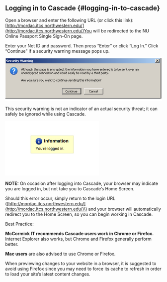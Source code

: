 ## Logging in to Cascade {#logging-in-to-cascade}

Open a browser and enter the following URL \(or click this link\): [http://mordac.itcs.northwestern.edu/](http://mordac.itcs.northwestern.edu/)You will be redirected to the NU Online Passport Single Sign-On page.

Enter your Net ID and password. Then press “Enter” or click “Log In.” Click “Continue” if a security warning message pops up.

![](/assets/5.png)

This security warning is not an indicator of an actual security threat; it can safely be ignored while using Cascade.

![6](../assets/6.jpeg)

**NOTE:** On occasion after logging into Cascade, your browser may indicate you are logged in, but not take you to Cascade’s Home Screen.

Should this error occur, simply return to the login URL \([http://mordac.itcs.northwestern.edu/](http://mordac.itcs.northwestern.edu/)\) and your browser will automatically redirect you to the Home Screen, so you can begin working in Cascade.

Best Practice:

**McCormick IT recommends Cascade users work in Chrome or Firefox.** Internet Explorer also works, but Chrome and Firefox generally perform better.

**Mac users** are also advised to use Chrome or Firefox.

When previewing changes to your website in a browser, it is suggested to avoid using Firefox since you may need to force its cache to refresh in order to load your site’s latest content changes.


